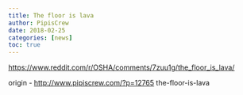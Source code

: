 ```yaml
---
title: The floor is lava
author: PipisCrew
date: 2018-02-25
categories: [news]
toc: true
---
```


https://www.reddit.com/r/OSHA/comments/7zuu1g/the_floor_is_lava/

origin - http://www.pipiscrew.com/?p=12765 the-floor-is-lava